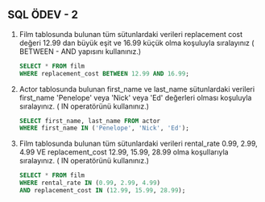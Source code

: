 ## SQL ÖDEV - 2

1. Film tablosunda bulunan tüm sütunlardaki verileri replacement cost değeri 12.99 dan büyük eşit ve 16.99 küçük olma koşuluyla sıralayınız ( BETWEEN - AND yapısını kullanınız.)

    ```SQL
    SELECT * FROM film
    WHERE replacement_cost BETWEEN 12.99 AND 16.99;
    ```

2. Actor tablosunda bulunan first_name ve last_name sütunlardaki verileri first_name 'Penelope' veya 'Nick' veya 'Ed' değerleri olması koşuluyla sıralayınız. ( IN operatörünü kullanınız.)

    ```SQL
    SELECT first_name, last_name FROM actor
    WHERE first_name IN ('Penelope', 'Nick', 'Ed');
    ```

3. Film tablosunda bulunan tüm sütunlardaki verileri rental_rate 0.99, 2.99, 4.99 VE replacement_cost 12.99, 15.99, 28.99 olma koşullarıyla sıralayınız. ( IN operatörünü kullanınız.)

    ```SQL
    SELECT * FROM film
    WHERE rental_rate IN (0.99, 2.99, 4.99)
    AND replacement_cost IN (12.99, 15.99, 28.99);
    ```

